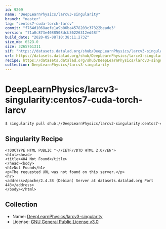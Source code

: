 ```yaml
---
id: 9209
name: "DeepLearnPhysics/larcv3-singularity"
branch: "master"
tag: "centos7-cuda-torch-larcv"
commit: "f764d1068aefe1a9b06ba4578203c37322beade3"
version: "71a0c873e4088508dcb36226312ed48f"
build_date: "2020-05-08T10:38:11.273Z"
size_mb: 6523.0
size: 3265761311
sif: "https://datasets.datalad.org/shub/DeepLearnPhysics/larcv3-singularity/centos7-cuda-torch-larcv/2020-05-08-f764d106-71a0c873/71a0c873e4088508dcb36226312ed48f.sif"
url: https://datasets.datalad.org/shub/DeepLearnPhysics/larcv3-singularity/centos7-cuda-torch-larcv/2020-05-08-f764d106-71a0c873/
recipe: https://datasets.datalad.org/shub/DeepLearnPhysics/larcv3-singularity/centos7-cuda-torch-larcv/2020-05-08-f764d106-71a0c873/Singularity
collection: DeepLearnPhysics/larcv3-singularity
---
```


# DeepLearnPhysics/larcv3-singularity:centos7-cuda-torch-larcv

```bash
$ singularity pull shub://DeepLearnPhysics/larcv3-singularity:centos7-cuda-torch-larcv
```

## Singularity Recipe

```singularity
<!DOCTYPE HTML PUBLIC "-//IETF//DTD HTML 2.0//EN">
<html><head>
<title>404 Not Found</title>
</head><body>
<h1>Not Found</h1>
<p>The requested URL was not found on this server.</p>
<hr>
<address>Apache/2.4.38 (Debian) Server at datasets.datalad.org Port 443</address>
</body></html>
```

## Collection

 - Name: [DeepLearnPhysics/larcv3-singularity](https://github.com/DeepLearnPhysics/larcv3-singularity)
 - License: [GNU General Public License v3.0](https://api.github.com/licenses/gpl-3.0)


